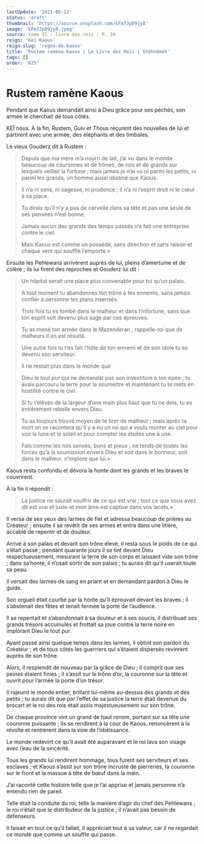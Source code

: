 ```yaml
---
lastUpdate: '2021-05-12'
status: 'draft'
thumbnail: 'https://source.unsplash.com/EFm7JpD9jy8'
image: 'EFm7JpD9jy8.jpeg'
source: tome II - livre des rois - P. 34
reign: 'Keï Kaous'
reign-slug: 'regne-de-kaous'
title: 'Rustem ramène Kaous | Le Livre des Rois | Shâhnâmeh'
tags: []
order: '025'
---
```


# Rustem ramène Kaous

Pendant que Kaous demandait ainsi à Dieu grâce pour ses péchés, son armée le cherchait de tous côtés.

KEÎ nous. 
À la fin, Rustem, Guiv et Thous reçurent des nouvelles de lui et partirent avec une armée, des éléphants et des timbales.

Le vieux Gouderz dit à Rustem :

> Depuis que ma mère m’a nourri de lait, j’ai vu dans le monde beaucoup de couronnes et de trônes, de rois et de grands sur lesquels veillait la fortune ; mais jamais je n’ai vu ni parmi les petits, ni parmi les grands, un homme aussi obstiné que Kaous.
>
> Il n’a ni sens, ni sagesse, ni prudence ; il n’a ni l’esprit droit ni le cœur à sa place.
>
> Tu dirais qu’il n’y a pas de cervelle dans sa tête et pas une seule de ses pensées n’est bonne.
>
> Jamais aucun des grands des temps passés n’a fait une entreprise contre le ciel.
>
> Mais Kaous est comme un possédé, sans direction et sans raison et chaque vent qui souffle l’emporte.»

Ensuite les Pehlewans arrivèrent auprès de lui, pleins d’amertume et de colère ; ils lui firent des reproches et Gouderz lui dit :

> Un hôpital serait une place plus convenable pour toi qu’un palais.
>
> A tout moment tu abandonnes ton trône à tes ennemis, sans jamais confier à personne tes plans insensés.
>
> Trois fois tu es tombé dans le malheur et dans l’infortune, sans que ton esprit soit devenu plus sage par ces épreuves.
>
> Tu as mené ton armée dans le Mazenderan ; rappelle-toi que de malheurs il en est résulté.
>
> Une autre fois tu t’es fait l’hôte de ton ennemi et de son idole tu es devenu son serviteur.
>
> Il ne restait plus dans le monde que
>
> Dieu le tout pur qui ne demandât pas son investiture à ton épée ; tu avais parcouru la terre pour la soumettre et maintenant tu te mets en hostilité contre le ciel.
>
> Si tu t’élèves de la largeur d’une main plus haut que tu ne dois, tu es entièrement rebelle envers Dieu.
>
> Tu as toujours trouvé moyen de te tirer de malheur ; mais après ta mort on se racontera qu’il y a eu un roi qui a voulu monter au ciel pour voir la lune et le soleil et pour compter les étoiles une à une.
>
> Fais comme les rois sensés, bons et pieux ; ne tends de toutes les forces qu’à la soumission envers Dieu et soit dans le bonheur, soit dans le malheur, n’implore que lui.»

Kaous resta confondu et dévora la honte dont les grands et les braves le couvrirent.

À la fin il répondit :

> La justice ne saurait souffrir de ce qui est vrai ; tout ce que vous avez dit est vrai et juste et mon âme est captive dans vos lacets.»

Il versa de ses yeux des larmes de fiel et adressa beaucoup de prières au Créateur ; ensuite il se revêtit de ses armes et entra dans une litière, accablé de repentir et de douleur.

Arrivé à son palais et devant son trône élevé, il resta sous le poids de ce qui s’était passé ; pendant quarante jours il se tint devant Dieu respectueusement, mesurant la terre de son corps et laissant vide son trône ; dans sa’honte, il n’osait sortir de son palais ; tu aurais dit qu’il userait toute sa peau.

Il versait des larmes de sang en priant et en demandant pardon à Dieu le guide.

Son orgueil était courbé par la honte qu’il éprouvait devant les braves ; il s’abstenait des fêtes et tenait fermée la porte de l’audience.

Il se repentait et s’abandonnait à sa douleur et à ses soucis, il distribuait ses grands trésors accumulés et frottait sa joue contre la terre noire en implorant Dieu le tout pur.

Ayant passé ainsi quelque temps dans les larmes, il obtint son pardon du Créateur ; et de tous côtés les guerriers qui s’étaient dispersés revinrent auprès de son trône.

Alors, il resplendit de nouveau par la grâce de Dieu ; il comprit que ses peines étaient finies ; il s’assit sur le trône d’or, la couronne sur la tête et ouvrit pour l’armée la porte d’un trésor.

Il rajeunit le monde entier, brillant lui-même au-dessus des grands et des petits ; tu aurais dit que par l’effet de sa justice la terre était devenue du brocart et le roi des rois était assis majestueusement sur son trône.

De chaque province vint un grand de haut renom, portant sur sa tête une couronne puissante ; ils se rendirent à la cour de Kaous, renoncèrent à la révolte et rentrèrent dans la voie de l’obéissance.

Le monde redevint ce qu’il avait été auparavant et le roi lava son visage avec l’eau de la sincérité.

Tous les grands lui rendirent hommage, tous furent ses serviteurs et ses esclaves ; et Kaous s’assit sur son trône incrusté de pierreries, la couronne sur le front et la massue à tête de bœuf dans la main.

J’ai raconté cette histoire telle que je l’ai apprise et jamais personne n’a entendu rien de pareil.

Telle était la conduite du roi, telle la manière d’agir du chef des Pehlewans ; le roi n’était que le distributeur de la justice ; il n’avait pas besoin de défenseurs.

Il faisait en tout ce qu’il fallait, il appréciait tout à sa valeur, car il ne regardait ce monde que comme un souffle qui passe.
